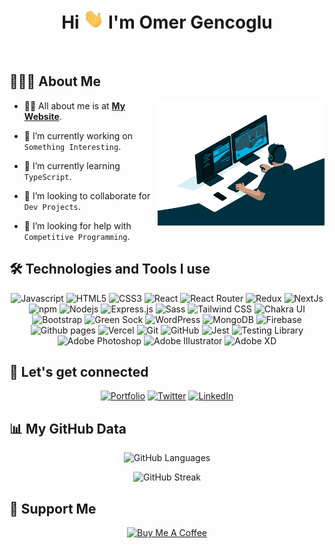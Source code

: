 <h1 align="center">Hi <img src="/Hi.gif" height="32px"> I'm Omer Gencoglu</h1>

<br/>

## 👨🏻‍💻 About Me

<img  src="/giphy.gif" height="200px" align="right" />

- 🙋‍♂️ All about me is at **[My Website](https://omergencoglu.dev)**.

- 🔭 I’m currently working on `Something Interesting`.

- 🌱 I’m currently learning `TypeScript`.

- 🙏 I’m looking to collaborate for `Dev Projects`.

- 🤔 I’m looking for help with `Competitive Programming`.

## 🛠️ Technologies and Tools I use

<div align="center">
<img alt="Javascript" src="https://img.shields.io/badge/JavaScript-323330?style=for-the-badge&logo=javascript&logoColor=F7DF1E"  height="25px"/>
<img alt="HTML5" src="https://img.shields.io/badge/HTML5-E34F26?style=for-the-badge&logo=html5&logoColor=white" height="25px"/>
<img alt="CSS3" src="https://img.shields.io/badge/CSS3-1572B6?style=for-the-badge&logo=css3&logoColor=white" height="25px"/>

<img alt="React" src="https://img.shields.io/badge/React-20232A?style=for-the-badge&logo=react&logoColor=61DAFB" height="25px"/>
<img alt="React Router" src="https://img.shields.io/badge/React_Router-CA4245?style=for-the-badge&logo=react-router&logoColor=white" height="25px"/>
<img alt="Redux" src="https://img.shields.io/badge/-Redux-764ABC?style=flat-square&logo=redux&logoColor=white" height="25px"/>
<img alt="NextJs" src="https://img.shields.io/badge/Next-black?style=for-the-badge&logo=next.js&logoColor=white" height="25px"/>
<img alt="npm" src="https://img.shields.io/badge/NPM-%23CB3837.svg?style=for-the-badge&logo=npm&logoColor=white"  height="25px"/>
<img alt="Nodejs" src="https://img.shields.io/badge/-Nodejs-43853d?style=flat-square&logo=Node.js&logoColor=white"  height="25px"/>
<img alt="Express.js" src="https://img.shields.io/badge/express.js-%23404d59.svg?style=for-the-badge&logo=express&logoColor=%2361DAFB" height="25px"/>
<img alt="Sass" src="https://img.shields.io/badge/Sass-CC6699?style=for-the-badge&logo=sass&logoColor=white" height="25px"/>
<img alt="Tailwind CSS" src="https://img.shields.io/badge/Tailwind_CSS-111729?style=for-the-badge&logo=tailwind-css&logoColor=#63baf4" height="25px"/>
<img alt="Chakra UI" src="https://img.shields.io/badge/chakra-%234ED1C5.svg?style=for-the-badge&logo=chakraui&logoColor=white" height="25px"/>
<img alt="Bootstrap" src="https://img.shields.io/badge/Bootstrap-563D7C?style=for-the-badge&logo=bootstrap&logoColor=white" height="25px"/>
<img alt="Green Sock" src="https://img.shields.io/badge/green%20sock-262626?style=for-the-badge&logo=greensock&logoColor=#99cb33" height="25px"/>
<img alt="WordPress" src="https://img.shields.io/badge/WordPress-%23117AC9.svg?style=for-the-badge&logo=WordPress&logoColor=white" height="25px"/>

<img alt="MongoDB" src="https://img.shields.io/badge/-MongoDB-13aa52?style=flat-square&logo=mongodb&logoColor=white"  height="25px"/>
<img alt="Firebase" src="https://img.shields.io/badge/firebase-%23039BE5.svg?style=for-the-badge&logo=firebase"  height="25px"/>

<img alt="Github pages" src="https://img.shields.io/badge/github%20pages-121013?style=for-the-badge&logo=github&logoColor=white"  height="25px"/>
<img alt="Vercel" src="https://img.shields.io/badge/Vercel-000000?style=for-the-badge&logo=vercel&logoColor=white" height="25px"/>

<img alt="Git" src="https://img.shields.io/badge/-Git-F05032?style=flat-square&logo=git&logoColor=white" height="25px"/>
<img alt="GitHub" src="https://img.shields.io/badge/github-%23121011.svg?style=for-the-badge&logo=github&logoColor=white" height="25px"/>

<img alt="Jest" src="https://img.shields.io/badge/-jest-%23C21325?style=for-the-badge&logo=jest&logoColor=white" height="25px"/>
<img alt="Testing Library" src="https://img.shields.io/badge/testing%20library-323330?style=for-the-badge&logo=testing-library&logoColor=red" height="25px"/>

<img alt="Adobe Photoshop" src="https://img.shields.io/badge/adobe%20photoshop-%23051731.svg?style=for-the-badge&logo=adobe%20photoshop&logoColor=#56a7fa"  height="25px"/>
<img alt="Adobe Illustrator" src="https://img.shields.io/badge/adobe%20illustrator-%232a0501.svg?style=for-the-badge&logo=adobe%20illustrator&logoColor=#f1a22f"  height="25px"/>
<img alt="Adobe XD" src="https://img.shields.io/badge/Adobe%20XD-470137?style=for-the-badge&logo=Adobe%20XD&logoColor=#FF61F6"  height="25px"/>
</div>

## 🔗 Let's get connected

<div align="center"><a href="https://omergencoglu.dev" target="_blank"><img alt="Portfolio" src="https://img.shields.io/badge/omergencoglu.dev-9146FF.svg?&style=for-the-badge" height="30px" /></a> <a href="https://twitter.com/omergencogludev" target="_blank"><img alt="Twitter" src="https://img.shields.io/badge/twitter-%231DA1F2.svg?&style=for-the-badge&logo=twitter&logoColor=white"  height="30px"/></a> <a href="https://www.linkedin.com/in/omergencoglu" target="_blank"><img alt="LinkedIn" src="https://img.shields.io/badge/linkedin-%230077B5.svg?&style=for-the-badge&logo=linkedin&logoColor=white"  height="30px"/></a>
</div>

## 📊 My GitHub Data

<div align="center">

![GitHub Languages](https://github-readme-stats.vercel.app/api/top-langs/?username=omergencoglu&theme=dracula)<br />

![GitHub Streak](https://github-readme-streak-stats.herokuapp.com?user=omergencoglu&theme=dracula&hide_border=false&date_format=M%20j%5B%2C%20Y%5D)

</div>

## 🤝 Support Me

<div align="center">
<a href="https://www.buymeacoffee.com/omergencoglu" target="_blank"><img src="https://cdn.buymeacoffee.com/buttons/default-blue.png" alt="Buy Me A Coffee" height="50"></a>
</div>
